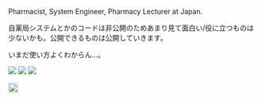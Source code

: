 <!--
**YukiSku/YukiSku** is a ✨ _special_ ✨ repository because its `README.md` (this file) appears on your GitHub profile.

Here are some ideas to get you started:

- 🔭 I’m currently working on ...
- 🌱 I’m currently learning ...
- 👯 I’m looking to collaborate on ...
- 🤔 I’m looking for help with ...
- 💬 Ask me about ...
- 📫 How to reach me: ...
- 😄 Pronouns: ...
- ⚡ Fun fact: ...
-->

<p>Pharmacist, System Engineer, Pharmacy Lecturer at Japan.</p>
<p>自薬局システムとかのコードは非公開のためあまり見て面白い/役に立つものは少ないかも。公開できるものは公開していきます。</p>
<p>いまだ使い方よくわからん...。</p>

![](http://github-profile-summary-cards.vercel.app/api/cards/profile-details?username=YukiSku&theme=transparent)
![](http://github-profile-summary-cards.vercel.app/api/cards/stats?username=YukiSku&theme=transparent)
![](http://github-profile-summary-cards.vercel.app/api/cards/most-commit-language?username=YukiSku&theme=transparent&exclude=none)


<p align="left">
  <a href="http://qiita.com/yukisku">
    <img height="20" src="https://qiita-badge.apiapi.app/s/yukisku/posts.svg" />
  </a>
</p>
